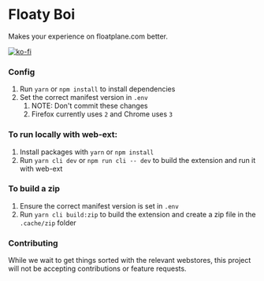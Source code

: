 # Floaty Boi

Makes your experience on floatplane.com better.

[![ko-fi](https://ko-fi.com/img/githubbutton_sm.svg)](https://ko-fi.com/L3L8JWKYY)

### Config

1. Run `yarn` or `npm install` to install dependencies
2. Set the correct manifest version in `.env` 
   1. NOTE: Don't commit these changes
   2. Firefox currently uses `2` and Chrome uses `3`


### To run locally with web-ext:

1. Install packages with `yarn` or `npm install`
2. Run `yarn cli dev` or `npm run cli -- dev` to build the extension and run it with web-ext


### To build a zip

1. Ensure the correct manifest version is set in `.env`
2. Run `yarn cli build:zip` to build the extension and create a zip file in the `.cache/zip` folder


### Contributing

While we wait to get things sorted with the relevant webstores, this project will not be accepting contributions or feature requests.
